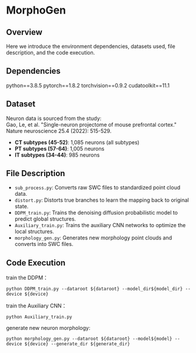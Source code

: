 # MorphoGen

## Overview
Here we introduce the environment dependencies, datasets used, file description, and the code execution.

## Dependencies
python==3.8.5
pytorch==1.8.2
torchvision==0.9.2
cudatoolkit==11.1

## Dataset
Neuron data is sourced from the study:  
Gao, Le, et al. "Single-neuron projectome of mouse prefrontal cortex." Nature neuroscience 25.4 (2022): 515-529. 

- **CT subtypes (45-52)**: 1,085 neurons (all subtypes)  
- **PT subtypes (57-64)**: 1,005 neurons  
- **IT subtypes (34-44)**: 985 neurons  

## File Description
- `sub_process.py`: Converts raw SWC files to standardized point cloud data.
- `distort.py`: Distorts true branches to learn the mapping back to original state.
- `DDPM_train.py`: Trains the denoising diffusion probabilistic model to predict global structures.
- `Auxiliary_train.py`: Trains the auxiliary CNN networks to optimize the local structures.
- `morphology_gen.py`: Generates new morphology point clouds and converts into SWC files.

## Code Execution
train the DDPM：
```
python DDPM_train.py --dataroot ${dataroot} --model_dir${model_dir} --device ${device}
```
train the Auxiliary CNN：
```
python Auxiliary_train.py
```
generate new neuron morphology:
```
python morphology_gen.py --dataroot ${dataroot} --model${model} --device ${device} --generate_dir ${generate_dir}
```
